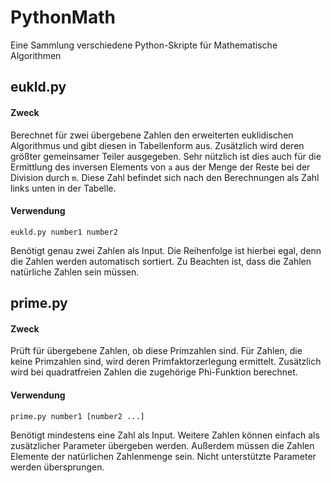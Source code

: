 # PythonMath

Eine Sammlung verschiedene Python-Skripte für Mathematische Algorithmen

## eukld.py
#### Zweck
Berechnet für zwei übergebene Zahlen den erweiterten euklidischen Algorithmus und gibt diesen in Tabellenform aus.
Zusätzlich wird deren größter gemeinsamer Teiler ausgegeben.
Sehr nützlich ist dies auch für die Ermittlung des inversen Elements von `a` aus der Menge der Reste bei der Division durch `m`.
Diese Zahl befindet sich nach den Berechnungen als Zahl links unten in der Tabelle.

#### Verwendung
`eukld.py number1 number2`

Benötigt genau zwei Zahlen als Input.
Die Reihenfolge ist hierbei egal, denn die Zahlen werden automatisch sortiert.
Zu Beachten ist, dass die Zahlen natürliche Zahlen sein müssen.

## prime.py
#### Zweck
Prüft für übergebene Zahlen, ob diese Primzahlen sind.
Für Zahlen, die keine Primzahlen sind, wird deren Primfaktorzerlegung ermittelt.
Zusätzlich wird bei quadratfreien Zahlen die zugehörige Phi-Funktion berechnet.

#### Verwendung
`prime.py number1 [number2 ...]`

Benötigt mindestens eine Zahl als Input.
Weitere Zahlen können einfach als zusätzlicher Parameter übergeben werden.
Außerdem müssen die Zahlen Elemente der natürlichen Zahlenmenge sein.
Nicht unterstützte Parameter werden übersprungen.
